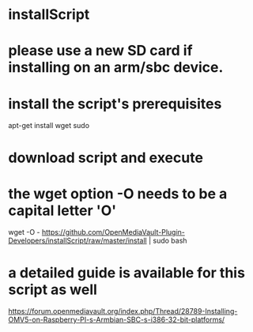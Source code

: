 # installScript

# please use a new SD card if installing on an arm/sbc device.

# install the script's prerequisites
apt-get install wget sudo

# download script and execute
# the wget option -O needs to be a capital letter 'O'
wget -O - https://github.com/OpenMediaVault-Plugin-Developers/installScript/raw/master/install | sudo bash

# a detailed guide is available for this script as well
https://forum.openmediavault.org/index.php/Thread/28789-Installing-OMV5-on-Raspberry-PI-s-Armbian-SBC-s-i386-32-bit-platforms/
